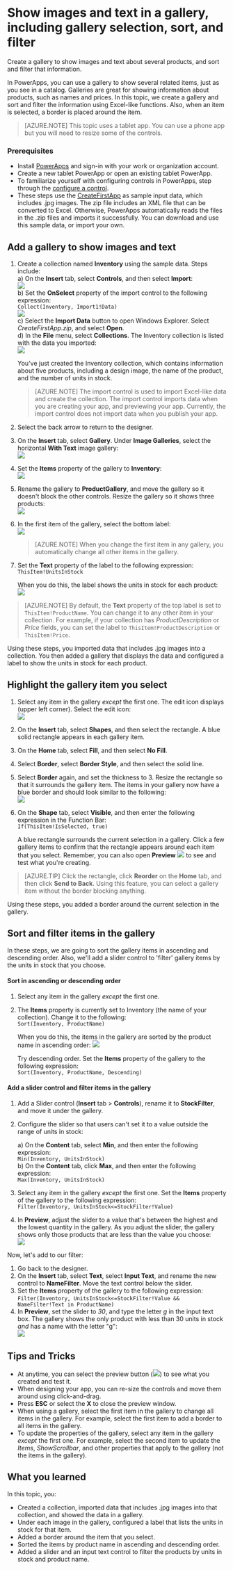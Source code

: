 <properties
	pageTitle="Show images and text in a gallery; Sort and filter the gallery in PowerApps | Microsoft PowerApps"
	description="Use a gallery to display images and text. Sort and filter the images in PowerApps."
	services=""
	suite="powerapps"
	documentationCenter=""
	authors="MandiOhlinger"
	manager="dwrede"
	editor=""/>

<tags
   ms.service="powerapps"
   ms.devlang="na"
   ms.topic="article"
   ms.tgt_pltfrm="na"
   ms.workload="na"
   ms.date="11/24/2015"
   ms.author="mandia"/>


# Show images and text in a gallery, including gallery selection, sort, and filter
Create a gallery to show images and text about several products, and sort and filter that information.

In PowerApps, you can use a gallery to show several related items, just as you see in a catalog. Galleries are great for showing information about products, such as names and prices. In this topic, we create a gallery and sort and filter the information using Excel-like functions. Also, when an item is selected, a border is placed around the item.

> [AZURE.NOTE] This topic uses a tablet app. You can use a phone app but you will need to resize some of the controls. 

### Prerequisites
- Install [PowerApps](http://aka.ms/powerappsinstall) and sign-in with your work or organization account.
- Create a new tablet PowerApp or open an existing tablet PowerApp.
- To familiarize yourself with configuring controls in PowerApps, step through the [configure a control](get-started-test-drive.md#configure-a-control).
- These steps use the [CreateFirstApp](http://pwrappssamples.blob.core.windows.net/samples/CreateFirstApp.zip) as sample input data, which includes .jpg images. The zip file includes an XML file that can be converted to Excel. Otherwise, PowerApps automatically reads the files in the .zip files and imports it successfully. You can download and use this sample data, or import your own. 

## Add a gallery to show images and text

1. Create a collection named **Inventory** using the sample data. Steps include:  
	a) On the **Insert** tab, select **Controls**, and then select **Import**:  
	![][1]  
	b) Set the **OnSelect** property of the import control to the following expression:  
	```Collect(Inventory, Import1!Data)```  
		![][12]  
	c) Select the **Import Data** button to open Windows Explorer. Select *CreateFirstApp.zip*, and select **Open**.  	
	d) In the **File** menu, select **Collections**. The Inventory collection is listed with the data you imported:  
	![][3]  

	You've just created the Inventory collection, which contains information about five products, including a design image, the name of the product, and the number of units in stock.

	> [AZURE.NOTE] The import control is used to import Excel-like data and create the collection. The import control imports data when you are creating your app, and previewing your app. Currently, the import control does not import data when you publish your app. 

2. Select the back arrow to return to the designer.
3. On the **Insert** tab, select **Gallery**. Under **Image Galleries**, select the horizontal **With Text** image gallery:  
![][4]  
4. Set the **Items** property of the gallery to **Inventory**:  
![][5]  
5. Rename the gallery to **ProductGallery**, and move the gallery so it doesn't block the other controls. Resize the gallery so it shows three products:  
![][6]  
6. In the first item of the gallery, select the bottom label:  
![][7]  
	> [AZURE.NOTE] When you change the first item in any gallery, you automatically change all other items in the gallery.  

7. Set the **Text** property of the label to the following expression:  
```ThisItem!UnitsInStock``` <br/>

	When you do this, the label shows the units in stock for each product:  
![][8]  

> [AZURE.NOTE] By default, the **Text** property of the top label is set to ```ThisItem!ProductName```. You can change it to any other item in your collection. For example, if your collection has *ProductDescription* or *Price* fields, you can set the label to ```ThisItem!ProductDescription``` or ```ThisItem!Price```.

Using these steps, you imported data that includes .jpg images into a collection. You then added a gallery that displays the data and configured a label to show the units in stock for each product.

## Highlight the gallery item you select

1. Select any item in the gallery *except* the first one. The edit icon displays (upper left corner). Select the edit icon:  
![][9]  
2. On the **Insert** tab, select **Shapes**, and then select the rectangle. A blue solid rectangle appears in each gallery item.
3. On the **Home** tab, select **Fill**, and then select **No Fill**.
4. Select **Border**, select **Border Style**, and then select the solid line.
5. Select **Border** again, and set the thickness to 3. Resize the rectangle so that it surrounds the gallery item. The items in your gallery now have a blue border and should look similar to the following:  
![][10]  
6. On the **Shape** tab, select **Visible**, and then enter the following expression in the Function Bar:  
```If(ThisItem!IsSelected, true)```

	A blue rectangle surrounds the current selection in a gallery. Click a few gallery items to confirm that the rectangle appears around each item that you select. Remember, you can also open **Preview** ![][2] to see and test what you're creating.

> [AZURE.TIP] Click the rectangle, click **Reorder** on the **Home** tab, and then click **Send to Back**. Using this feature, you can select a gallery item without the border blocking anything.

Using these steps, you added a border around the current selection in the gallery.


## Sort and filter items in the gallery
In these steps, we are going to sort the gallery items in ascending and descending order. Also, we'll add a slider control to 'filter' gallery items by the units in stock that you choose.

#### Sort in ascending or descending order

1. Select any item in the gallery *except* the first one.
2. The **Items** property is currently set to Inventory (the name of your collection). Change it to the following:  
```Sort(Inventory, ProductName)```

	When you do this, the items in the gallery are sorted by the product name in ascending order:
	![][11]  

	Try descending order. Set the **Items** property of the gallery to the following expression:  
```Sort(Inventory, ProductName, Descending)```  

#### Add a slider control and filter items in the gallery

1. Add a Slider control (**Insert** tab > **Controls**), rename it to **StockFilter**, and move it under the gallery.
2. Configure the slider so that users can't set it to a value outside the range of units in stock:  

	a) On the **Content** tab, select **Min**, and then enter the following expression:  
	```Min(Inventory, UnitsInStock)```  
	b) On the **Content** tab, click **Max**, and then enter the following expression:  
	```Max(Inventory, UnitsInStock)```

3. Select any item in the gallery *except* the first one. Set the **Items** property of the gallery to the following expression:  
```Filter(Inventory, UnitsInStock<=StockFilter!Value)```

4. In **Preview**, adjust the slider to a value that's between the highest and the lowest quantity in the gallery. As you adjust the slider, the gallery shows only those products that are less than the value you choose:  
![][13]  

Now, let's add to our filter:

1. Go back to the designer.
2. On the **Insert** tab, select **Text**, select **Input Text**, and rename the new control to **NameFilter**. Move the text control below the slider.
3. Set the **Items** property of the gallery to the following expression:  
```Filter(Inventory, UnitsInStock<=StockFilter!Value && NameFilter!Text in ProductName)```
4. In **Preview**, set the slider to *30*, and type the letter *g* in the input text box. The gallery shows the only product with less than 30 units in stock *and* has a name with the letter "g":  
![][14]  

## Tips and Tricks
- At anytime, you can select the preview button (![][2]) to see what you created and test it.
- When designing your app, you can re-size the controls and move them around using click-and-drag.
- Press **ESC** or select the **X** to close the preview window.
- When using a gallery, select the first item in the gallery to change all items in the gallery. For example, select the first item to add a border to all items in the gallery. 
- To update the properties of the gallery, select any item in the gallery *except* the first one. For example, select the second item to update the *Items*, *ShowScrollbar*, and other properties that apply to the gallery (not the items in the gallery).  

## What you learned
In this topic, you:

- Created a collection, imported data that includes .jpg images into that collection, and showed the data in a gallery.
- Under each image in the gallery, configured a label that lists the units in stock for that item.
- Added a border around the item that you select.
- Sorted the items by product name in ascending and descending order.
- Added a slider and an input text control to filter the products by units in stock and product name.




[1]: ./media/show-images-text-gallery-sort-filter/import.png
[2]: ./media/show-images-text-gallery-sort-filter/preview.png
[3]: ./media/show-images-text-gallery-sort-filter/inventorycollection.png
[4]: ./media/show-images-text-gallery-sort-filter/withtext.png
[5]: ./media/show-images-text-gallery-sort-filter/itemsinventory.png
[6]: ./media/show-images-text-gallery-sort-filter/threeimages.png
[7]: ./media/show-images-text-gallery-sort-filter/firstitem.png
[8]: ./media/show-images-text-gallery-sort-filter/bottomlabel.png
[9]: ./media/show-images-text-gallery-sort-filter/editgallery.png
[10]: ./media/show-images-text-gallery-sort-filter/border.png
[11]: ./media/show-images-text-gallery-sort-filter/sort.png
[12]: ./media/show-images-text-gallery-sort-filter/onselect.png
[13]: ./media/show-images-text-gallery-sort-filter/slider.png
[14]: ./media/show-images-text-gallery-sort-filter/inputandslider.png
